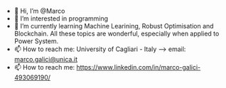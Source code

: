 - 👋 Hi, I’m @Marco
- 👀 I’m interested in programming
- 🌱 I’m currently learning Machine Learining, Robust Optimisation and Blockchain. All these topics are wonderful, especially when applied to Power System.
- 📫 How to reach me: University of Cagliari - Italy --> email: marco.galici@unica.it
- 📫 How to reach me: https://www.linkedin.com/in/marco-galici-493069190/
